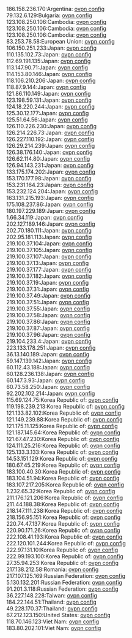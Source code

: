 186.158.236.170:Argentina: [ovpn config](vpn/186_158_236_170.ovpn)  
79.132.6.129:Bulgaria: [ovpn config](vpn/79_132_6_129.ovpn)  
123.108.250.106:Cambodia: [ovpn config](vpn/123_108_250_106.ovpn)  
123.108.250.106:Cambodia: [ovpn config](vpn/123_108_250_106.ovpn)  
123.108.250.106:Cambodia: [ovpn config](vpn/123_108_250_106.ovpn)  
83.253.78.58:European Union: [ovpn config](vpn/83_253_78_58.ovpn)  
106.150.251.233:Japan: [ovpn config](vpn/106_150_251_233.ovpn)  
110.135.102.73:Japan: [ovpn config](vpn/110_135_102_73.ovpn)  
112.69.191.135:Japan: [ovpn config](vpn/112_69_191_135.ovpn)  
113.147.90.71:Japan: [ovpn config](vpn/113_147_90_71.ovpn)  
114.153.80.146:Japan: [ovpn config](vpn/114_153_80_146.ovpn)  
118.106.210.206:Japan: [ovpn config](vpn/118_106_210_206.ovpn)  
118.87.9.144:Japan: [ovpn config](vpn/118_87_9_144.ovpn)  
121.86.110.149:Japan: [ovpn config](vpn/121_86_110_149.ovpn)  
123.198.59.131:Japan: [ovpn config](vpn/123_198_59_131.ovpn)  
124.18.220.244:Japan: [ovpn config](vpn/124_18_220_244.ovpn)  
125.30.12.177:Japan: [ovpn config](vpn/125_30_12_177.ovpn)  
125.51.64.56:Japan: [ovpn config](vpn/125_51_64_56.ovpn)  
126.110.226.230:Japan: [ovpn config](vpn/126_110_226_230.ovpn)  
126.214.226.73:Japan: [ovpn config](vpn/126_214_226_73.ovpn)  
126.227.110.192:Japan: [ovpn config](vpn/126_227_110_192.ovpn)  
126.29.214.239:Japan: [ovpn config](vpn/126_29_214_239.ovpn)  
126.38.176.140:Japan: [ovpn config](vpn/126_38_176_140.ovpn)  
126.62.114.80:Japan: [ovpn config](vpn/126_62_114_80.ovpn)  
126.94.143.231:Japan: [ovpn config](vpn/126_94_143_231.ovpn)  
133.175.174.202:Japan: [ovpn config](vpn/133_175_174_202.ovpn)  
153.170.177.98:Japan: [ovpn config](vpn/153_170_177_98.ovpn)  
153.231.164.23:Japan: [ovpn config](vpn/153_231_164_23.ovpn)  
153.232.124.204:Japan: [ovpn config](vpn/153_232_124_204.ovpn)  
163.131.215.193:Japan: [ovpn config](vpn/163_131_215_193.ovpn)  
175.108.237.86:Japan: [ovpn config](vpn/175_108_237_86.ovpn)  
180.197.229.189:Japan: [ovpn config](vpn/180_197_229_189.ovpn)  
1.66.34.119:Japan: [ovpn config](vpn/1_66_34_119.ovpn)  
202.127.189.146:Japan: [ovpn config](vpn/202_127_189_146.ovpn)  
202.70.180.111:Japan: [ovpn config](vpn/202_70_180_111.ovpn)  
202.95.181.113:Japan: [ovpn config](vpn/202_95_181_113.ovpn)  
219.100.37.104:Japan: [ovpn config](vpn/219_100_37_104.ovpn)  
219.100.37.105:Japan: [ovpn config](vpn/219_100_37_105.ovpn)  
219.100.37.107:Japan: [ovpn config](vpn/219_100_37_107.ovpn)  
219.100.37.13:Japan: [ovpn config](vpn/219_100_37_13.ovpn)  
219.100.37.177:Japan: [ovpn config](vpn/219_100_37_177.ovpn)  
219.100.37.182:Japan: [ovpn config](vpn/219_100_37_182.ovpn)  
219.100.37.19:Japan: [ovpn config](vpn/219_100_37_19.ovpn)  
219.100.37.31:Japan: [ovpn config](vpn/219_100_37_31.ovpn)  
219.100.37.49:Japan: [ovpn config](vpn/219_100_37_49.ovpn)  
219.100.37.51:Japan: [ovpn config](vpn/219_100_37_51.ovpn)  
219.100.37.55:Japan: [ovpn config](vpn/219_100_37_55.ovpn)  
219.100.37.58:Japan: [ovpn config](vpn/219_100_37_58.ovpn)  
219.100.37.86:Japan: [ovpn config](vpn/219_100_37_86.ovpn)  
219.100.37.87:Japan: [ovpn config](vpn/219_100_37_87.ovpn)  
219.100.37.96:Japan: [ovpn config](vpn/219_100_37_96.ovpn)  
219.104.233.4:Japan: [ovpn config](vpn/219_104_233_4.ovpn)  
223.133.178.251:Japan: [ovpn config](vpn/223_133_178_251.ovpn)  
36.13.140.189:Japan: [ovpn config](vpn/36_13_140_189.ovpn)  
59.147.139.142:Japan: [ovpn config](vpn/59_147_139_142.ovpn)  
60.112.43.188:Japan: [ovpn config](vpn/60_112_43_188.ovpn)  
60.128.236.138:Japan: [ovpn config](vpn/60_128_236_138.ovpn)  
60.147.3.93:Japan: [ovpn config](vpn/60_147_3_93.ovpn)  
60.73.58.250:Japan: [ovpn config](vpn/60_73_58_250.ovpn)  
92.202.102.214:Japan: [ovpn config](vpn/92_202_102_214.ovpn)  
115.69.124.75:Korea Republic of: [ovpn config](vpn/115_69_124_75.ovpn)  
119.198.239.213:Korea Republic of: [ovpn config](vpn/119_198_239_213.ovpn)  
121.133.82.102:Korea Republic of: [ovpn config](vpn/121_133_82_102.ovpn)  
121.149.239.88:Korea Republic of: [ovpn config](vpn/121_149_239_88.ovpn)  
121.175.11.125:Korea Republic of: [ovpn config](vpn/121_175_11_125.ovpn)  
121.187.145.64:Korea Republic of: [ovpn config](vpn/121_187_145_64.ovpn)  
121.67.47.230:Korea Republic of: [ovpn config](vpn/121_67_47_230.ovpn)  
124.111.25.216:Korea Republic of: [ovpn config](vpn/124_111_25_216.ovpn)  
125.133.3.133:Korea Republic of: [ovpn config](vpn/125_133_3_133.ovpn)  
14.53.151.129:Korea Republic of: [ovpn config](vpn/14_53_151_129.ovpn)  
180.67.45.219:Korea Republic of: [ovpn config](vpn/180_67_45_219.ovpn)  
183.100.40.30:Korea Republic of: [ovpn config](vpn/183_100_40_30.ovpn)  
183.104.51.94:Korea Republic of: [ovpn config](vpn/183_104_51_94.ovpn)  
183.107.217.205:Korea Republic of: [ovpn config](vpn/183_107_217_205.ovpn)  
1.232.65.32:Korea Republic of: [ovpn config](vpn/1_232_65_32.ovpn)  
211.176.121.206:Korea Republic of: [ovpn config](vpn/211_176_121_206.ovpn)  
211.44.188.38:Korea Republic of: [ovpn config](vpn/211_44_188_38.ovpn)  
218.147.111.238:Korea Republic of: [ovpn config](vpn/218_147_111_238.ovpn)  
218.156.95.151:Korea Republic of: [ovpn config](vpn/218_156_95_151.ovpn)  
220.74.47.137:Korea Republic of: [ovpn config](vpn/220_74_47_137.ovpn)  
220.90.171.26:Korea Republic of: [ovpn config](vpn/220_90_171_26.ovpn)  
222.108.41.193:Korea Republic of: [ovpn config](vpn/222_108_41_193.ovpn)  
222.120.101.244:Korea Republic of: [ovpn config](vpn/222_120_101_244.ovpn)  
222.97.131.10:Korea Republic of: [ovpn config](vpn/222_97_131_10.ovpn)  
222.99.193.100:Korea Republic of: [ovpn config](vpn/222_99_193_100.ovpn)  
27.35.94.253:Korea Republic of: [ovpn config](vpn/27_35_94_253.ovpn)  
217.138.212.58:Romania: [ovpn config](vpn/217_138_212_58.ovpn)  
217.107.125.169:Russian Federation: [ovpn config](vpn/217_107_125_169.ovpn)  
5.130.132.201:Russian Federation: [ovpn config](vpn/5_130_132_201.ovpn)  
91.201.3.118:Russian Federation: [ovpn config](vpn/91_201_3_118.ovpn)  
36.227.148.228:Taiwan: [ovpn config](vpn/36_227_148_228.ovpn)  
184.22.144.51:Thailand: [ovpn config](vpn/184_22_144_51.ovpn)  
49.228.170.37:Thailand: [ovpn config](vpn/49_228_170_37.ovpn)  
67.212.123.150:United States: [ovpn config](vpn/67_212_123_150.ovpn)  
118.70.146.123:Viet Nam: [ovpn config](vpn/118_70_146_123.ovpn)  
183.80.202.101:Viet Nam: [ovpn config](vpn/183_80_202_101.ovpn)  
